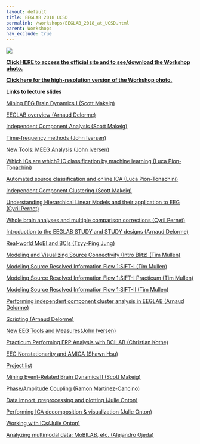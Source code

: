```yaml
---
layout: default
title: EEGLAB 2018 UCSD
permalink: /workshops/EEGLAB_2018_at_UCSD.html
parent: Workshops
nav_exclude: true
---
```


![](/assets/images/EEGLAB_28th_2018_2.jpg)


[<b>Click HERE to access the official site and to see/download the
Workshop photo.</b>](https://sites.google.com/ucsd.edu/eeglab-2018/eeglab-home)


[<b>Click here for the high-resolution version of the Workshop
photo.</b>](https://sites.google.com/ucsd.edu/eeglab-2018/eeglab-home)


**Links to lecture slides**

[Mining EEG Brain Dynamics I (Scott
Makeig)](https://sccn.ucsd.edu/githubwiki/files/mining_i_scott_makeig.pdf)

[EEGLAB overview (Arnaud
Delorme)](https://sccn.ucsd.edu/githubwiki/files/eeglab-overview2018.pdf)

[Independent Component Analysis (Scott
Makeig)](https://sccn.ucsd.edu/githubwiki/files/makeig_ucsd18_ica.pdf)

[Time-frequency methods (John
Iversen)](https://sccn.ucsd.edu/githubwiki/files/eeglab-timefrequencymethods.pdf)

[New Tools: MEEG Analysis (John
Iversen)](https://sccn.ucsd.edu/githubwiki/files/eeglab2018_ucsd_jri_meeg_handout.pdf)

[Which ICs are which? IC classification by machine learning (Luca
Pion-Tonachini)](https://sccn.ucsd.edu/githubwiki/files/eeglab2018_lpt_evaluation_ica2.pdf)

[Automated source classification and online ICA (Luca
Pion-Tonachini)](https://sccn.ucsd.edu/githubwiki/files/eeglab2018_automated_source_classification.pdf)

[Independent Component Clustering (Scott
Makeig)](https://sccn.ucsd.edu/githubwiki/files/makeig_ucsd18_clustering.pdf)

[Understanding Hierarchical Linear Models and their application to EEG
(Cyril Pernet)](https://sccn.ucsd.edu/githubwiki/files/eeglab2018_hlm.pdf)

[Whole brain analyses and multiple comparison corrections (Cyril
Pernet)](https://sccn.ucsd.edu/githubwiki/files/eeglab2018_mcc.pdf)

[Introduction to the EEGLAB STUDY and STUDY designs (Arnaud
Delorme)](https://sccn.ucsd.edu/githubwiki/files/eeglab2018_study_design.pdf)

[Real-world MoBI and BCIs (Tzyy-Ping
Jung)](https://sccn.ucsd.edu/githubwiki/files/real-world_neuroimaging.pdf)

[Modeling and Visualizing Source Connectivity (Intro Blitz) (Tim
Mullen)](https://sccn.ucsd.edu/githubwiki/files/sift_introblitz.pdf)

[Modeling Source Resolved Information Flow 1:SIFT-I (Tim
Mullen)](https://sccn.ucsd.edu/githubwiki/files/sifti.pdf)

[Modeling Source Resolved Information Flow 1:SIFT-I Practicum (Tim
Mullen)](https://sccn.ucsd.edu/githubwiki/files/sifti-practicum.pdf)

[Modeling Source Resolved Information Flow 1:SIFT-II (Tim
Mullen)](https://sccn.ucsd.edu/githubwiki/files/siftii.pdf)

[Performing independent component cluster analysis in EEGLAB (Arnaud
Delorme)](https://sccn.ucsd.edu/githubwiki/files/eeglab2018_clustering.pdf)

[Scripting (Arnaud
Delorme)](https://sccn.ucsd.edu/githubwiki/files/eeglab2018_scripting5.pdf)

[New EEG Tools and Measures(John
Iversen)](https://sccn.ucsd.edu/githubwiki/files/eeglab2018_newtoolsintro_iversen.pdf)

[Practicum Performing ERP Analysis with BCILAB (Christian
Kothe)](https://sccn.ucsd.edu/githubwiki/files/practicum_performing_erp_analysis_with_bcilab.pdf)

[EEG Nonstationarity and AMICA (Shawn
Hsu)](https://sccn.ucsd.edu/githubwiki/files/eeg_nonstationarity_and_amica.pdf)

[Project list](https://sccn.ucsd.edu/githubwiki/files/project_list.pdf)

[Mining Event-Related Brain Dynamics II (Scott
Makeig)](https://sccn.ucsd.edu/githubwiki/files/mining_event_related_brain_dynamicsii.pdf)

[Phase/Amplitude Coupling (Ramon
Martinez-Cancino)](https://sccn.ucsd.edu/githubwiki/files/pac_rmc.pdf)

[Data import, preprocessing and plotting (Julie
Onton)](https://sccn.ucsd.edu/githubwiki/files/data_import_preprocessing_and_plotting_onton.pdf)

[Performing ICA decomposition & visualization (Julie
Onton)](https://sccn.ucsd.edu/githubwiki/files/performing_ica_decomposition_visualization_onton.pdf)

[Working with ICs(Julie
Onton)](https://sccn.ucsd.edu/githubwiki/files/working_with_ics_onton.pdf)

[Analyzing multimodal data: MoBILAB, etc. (Alejandro
Ojeda)](https://sccn.ucsd.edu/githubwiki/files/analysis_of_multimodal_data_mobilab_ojeda.pdf)

